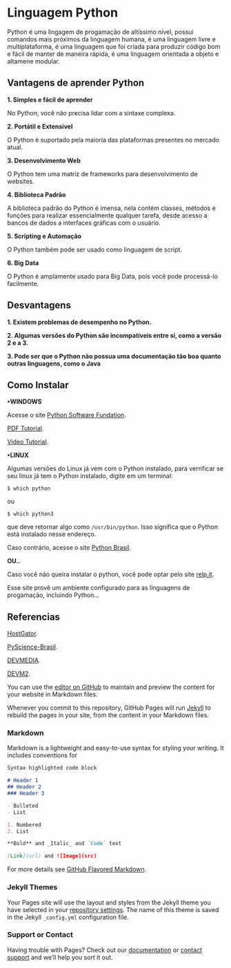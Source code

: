 # Linguagem Python

Python é uma lingagem de progamação de altíssimo nível, possui comandos mais próximos da linguagem humana, é uma linguagem livre e multiplataforma, é uma linguagem que foi criada para produzir código bom e fácil de manter de maneira rápida, é uma linguagem orientada a objeto e altamene modular.

## Vantagens de aprender Python

  **1. Simples e fácil de aprender**
  
  No Python, você não precisa lidar com a sintaxe complexa.
  
  **2. Portátil e Extensivel**
  
  O Python é suportado pela maioria das plataformas presentes no mercado atual.
  
  **3. Desenvolvimento Web**
  
  O Python tem uma matriz de frameworks para desenvolvimento de websites.

  **4. Biblioteca Padrão**
  
  A biblioteca padrão do Python é imensa, nela contém classes, métodos e funções para realizar essencialmente qualquer tarefa, desde acesso a bancos de dados a interfaces gráficas com o usuário.
 
  **5. Scripting e Automação**
  
   O Python também pode ser usado como linguagem de script.
   
  **6. Big Data**
  
   O Python é amplamente usado para Big Data, pois você pode processá-lo facilmente.
   
## Desvantagens

**1. Existem problemas de desempenho no Python.**

**2. Algumas versões do Python são incompatíveis entre si, como a versão 2 e a 3.**

**3. Pode ser que o Python não possua uma documentação tão boa quanto outras linguagens, como o Java**

## Como Instalar

   **•WINDOWS**
  
   Acesse o site [Python Software Fundation](https://www.python.org/downloads/).
  
   [PDF Tutorial](http://www.filosofiacienciaarte.org/attachments/article/1026/instalarPython.pdf).
  
   [Video Tutorial](https://youtu.be/X2C3HG_ynGM).
  
   **•LINUX**
   
  Algumas versões do Linux já vem com o Python instalado, para verrificar se seu linux já tem o Python instalado, digite em um terminal:
  
   ``$ which python``
   
   ou
   
   ``$ which python3``
   
   que deve retornar algo como ``/usr/bin/python``. Isso significa que o Python está instalado nesse endereço.
   
   Caso contrário, acesse o site [Python Brasil](https://python.org.br/instalacao-linux/).
  
   **OU..**
  
   Caso você não queira instalar o python, você pode optar pelo site [relp.it](https://repl.it/).
   
   Esse site provê um ambiente configurado para as linguagens de progamação, incluindo Python...
   
   
   ## Referencias
   [HostGator](https://www.hostgator.com.br/blog/10-motivos-para-voce-aprender-python/).
   
   [PyScience-Brasil](http://pyscience-brasil.wikidot.com/python:python-oq-e-pq).
   
   [DEVMEDIA](https://www.devmedia.com.br/aprendendo-a-programar-em-python-introducao/17093).
   
   [DEVM2](https://www.devmedia.com.br/primeiros-passos-com-o-python/37003).
   

You can use the [editor on GitHub](https://github.com/MayllaKrislainy/Python/edit/master/index.md) to maintain and preview the content for your website in Markdown files.

Whenever you commit to this repository, GitHub Pages will run [Jekyll](https://jekyllrb.com/) to rebuild the pages in your site, from the content in your Markdown files.

### Markdown

Markdown is a lightweight and easy-to-use syntax for styling your writing. It includes conventions for

```markdown
Syntax highlighted code block

# Header 1
## Header 2
### Header 3

- Bulleted
- List

1. Numbered
2. List

**Bold** and _Italic_ and `Code` text

[Link](url) and ![Image](src)
```

For more details see [GitHub Flavored Markdown](https://guides.github.com/features/mastering-markdown/).

### Jekyll Themes

Your Pages site will use the layout and styles from the Jekyll theme you have selected in your [repository settings](https://github.com/MayllaKrislainy/Python/settings). The name of this theme is saved in the Jekyll `_config.yml` configuration file.

### Support or Contact

Having trouble with Pages? Check out our [documentation](https://help.github.com/categories/github-pages-basics/) or [contact support](https://github.com/contact) and we’ll help you sort it out.
